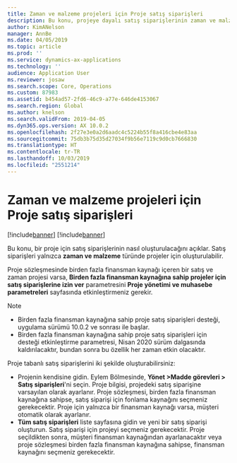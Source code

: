 ```yaml
---
title: Zaman ve malzeme projeleri için Proje satış siparişleri
description: Bu konu, projeye dayalı satış siparişlerinin zaman ve malzeme projeleri için nasıl oluşturulacağını açıklar.
author: KimANelson
manager: AnnBe
ms.date: 04/05/2019
ms.topic: article
ms.prod: ''
ms.service: dynamics-ax-applications
ms.technology: ''
audience: Application User
ms.reviewer: josaw
ms.search.scope: Core, Operations
ms.custom: 87983
ms.assetid: b454ad57-2fd6-46c9-a77e-646de4153067
ms.search.region: Global
ms.author: knelson
ms.search.validFrom: 2019-04-05
ms.dyn365.ops.version: AX 10.0.2
ms.openlocfilehash: 2f27e3e0a2d6aadc4c5224b55f8a416cbe4e83aa
ms.sourcegitcommit: 75db3b75d35d27034f9b56e7119c9d0cb7666830
ms.translationtype: HT
ms.contentlocale: tr-TR
ms.lasthandoff: 10/03/2019
ms.locfileid: "2551214"
---
```

# <a name="project-sales-orders-for-time-and-material-projects"></a>Zaman ve malzeme projeleri için Proje satış siparişleri

[!include[banner](../includes/banner.md)]
[!include[banner](../includes/preview-banner.md)]

Bu konu, bir proje için satış siparişlerinin nasıl oluşturulacağını açıklar. Satış siparişleri yalnızca **zaman ve malzeme** türünde projeler için oluşturulabilir.

Proje sözleşmesinde birden fazla finansman kaynağı içeren bir satış ve zaman projesi varsa, **Birden fazla finansman kaynağına sahip projeler için satış siparişlerine izin ver** parametresini **Proje yönetimi ve muhasebe parametreleri** sayfasında etkinleştirmeniz gerekir. 

> [!NOTE]
> - Birden fazla finansman kaynağına sahip proje satış siparişleri desteği, uygulama sürümü 10.0.2 ve sonrası ile başlar.
> - Birden fazla finansman kaynağına sahip proje satış siparişleri için desteği etkinleştirme parametresi, Nisan 2020 sürüm dalgasında kaldırılacaktır, bundan sonra bu özellik her zaman etkin olacaktır.

Proje tabanlı satış siparişlerini iki şekilde oluşturabilirsiniz:

- Projenin kendisine gidin. Eylem Bölmesinde, **Yönet >Madde görevleri > Satış siparişleri**'ni seçin. Proje bilgisi, projedeki satış siparişine varsayılan olarak ayarlanır. Proje sözleşmesi, birden fazla finansman kaynağına sahipse, satış siparişi için fonlama kaynağını seçmeniz gerekecektir. Proje için yalnızca bir finansman kaynağı varsa, müşteri otomatik olarak ayarlanır.
- **Tüm satış siparişleri** liste sayfasına gidin ve yeni bir satış siparişi oluşturun. Satış siparişi için projeyi seçmeniz gerekecektir. Proje seçildikten sonra, müşteri finansman kaynağından ayarlanacaktır veya proje sözleşmesi birden fazla finansman kaynağına sahipse, finansman kaynağını seçmeniz gerekecektir.

